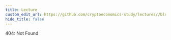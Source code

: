 ```yaml
---
title: Lecture
custom_edit_url: https://github.com/cryptoeconomics-study/lectures//blob/master/ch1/2.4/lecture.md
hide_title: false
---
```

<!-- This file is generated by /website/scripts/sync-util.js - changes will be overwritten! -->

404: Not Found
